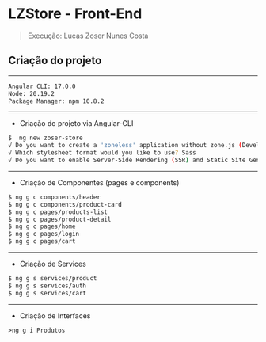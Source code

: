# LZStore - Front-End
> Execução: Lucas Zoser Nunes Costa
## Criação do projeto
---
```cmd
Angular CLI: 17.0.0
Node: 20.19.2
Package Manager: npm 10.8.2
```
---
- Criação do projeto via Angular-CLI

```bash
$  ng new zoser-store
√ Do you want to create a 'zoneless' application without zone.js (Developer Preview)? No
√ Which stylesheet format would you like to use? Sass
√ Do you want to enable Server-Side Rendering (SSR) and Static Site Generation (SSG/Prerendering)? No
```
---
- Criação de Componentes (pages e components)
```bash
$ ng g c components/header
$ ng g c components/product-card
$ ng g c pages/products-list
$ ng g c pages/product-detail
$ ng g c pages/home
$ ng g c pages/login
$ ng g c pages/cart
```
---
- Criação de Services
```bash 
$ ng g s services/product
$ ng g s services/auth
$ ng g s services/cart
```
---
- Criação de Interfaces
```
>ng g i Produtos
```
